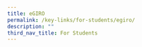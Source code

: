 ```yaml
---
title: eGIRO
permalink: /key-links/for-students/egiro/
description: ""
third_nav_title: For Students
---
```

